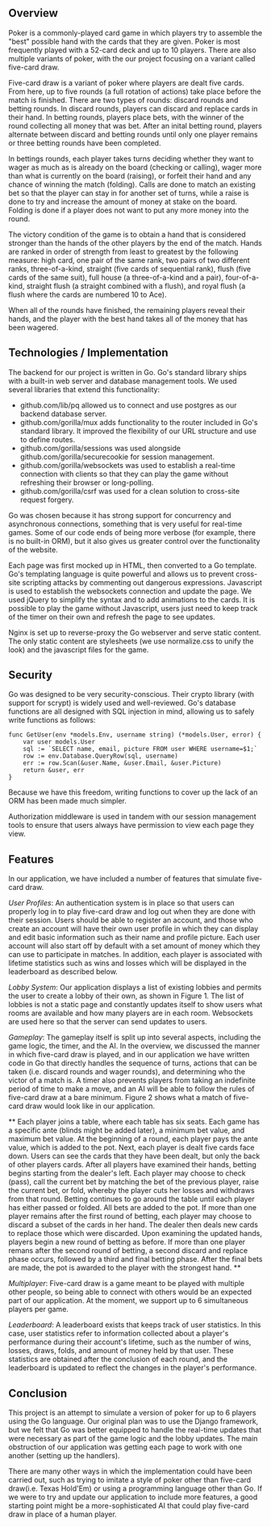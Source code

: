 ## Overview

Poker is a commonly-played card game in which players try to assemble the "best" possible hand with the cards that they are given. Poker is most frequently played with a 52-card deck and up to 10 players. There are also multiple variants of poker, with the our project focusing on a variant called five-card draw.

Five-card draw is a variant of poker where players are dealt five cards. From here, up to five rounds (a full rotation of actions) take place before the match is finished. There are two types of rounds: discard rounds and betting rounds. In discard rounds, players can discard and replace cards in their hand. In betting rounds, players place bets, with the winner of the round collecting all money that was bet. After an inital betting round, players alternate between discard and betting rounds until only one player remains or three betting rounds have been completed.

In bettings rounds, each player takes turns deciding whether they want to wager as much as is already on the board (checking or calling), wager more than what is currently on the board (raising), or forfeit their hand and any chance of winning the match (folding). Calls are done to match an existing bet so that the player can stay in for another set of turns, while a raise is done to try and increase the amount of money at stake on the board. Folding is done if a player does not want to put any more money into the round.

The victory condition of the game is to obtain a hand that is considered stronger than the hands of the other players by the end of the match. Hands are ranked in order of strength from least to greatest by the following measure: high card, one pair of the same rank, two pairs of two different ranks, three-of-a-kind, straight (five cards of sequential rank), flush (five cards of the same suit), full house (a three-of-a-kind and a pair), four-of-a-kind, straight flush (a straight combined with a flush), and royal flush (a flush where the cards are numbered 10 to Ace).

When all of the rounds have finished, the remaining players reveal their hands, and the player with the best hand takes all of the money that has been wagered.


## Technologies / Implementation

The backend for our project is written in Go. Go's standard library ships with a built-in web server and database management tools. We used several libraries that extend this functionality:

* github.com/lib/pq allowed us to connect and use postgres as our backend database server.
* github.com/gorilla/mux adds functionality to the router included in Go's standard library. It improved the flexibility of our URL structure and use to define routes.
* github.com/gorilla/sessions was used alongside github.com/gorilla/securecookie for session management.
* github.com/gorilla/websockets was used to establish a real-time connection with clients so that they can play the game without refreshing their browser or long-polling.
* github.com/gorilla/csrf was used for a clean solution to cross-site request forgery.

Go was chosen because it has strong support for concurrency and asynchronous connections, something that is very useful for real-time games. Some of our code ends of being more verbose (for example, there is no built-in ORM), but it also gives us greater control over the functionality of the website.

Each page was first mocked up in HTML, then converted to a Go template. Go's templating language is quite powerful and allows us to prevent cross-site scripting attacks by commenting out dangerous expressions. Javascript is used to establish the websockets connection and update the page. We used jQuery to simplify the syntax and to add animations to the cards. It is possible to play the game without Javascript, users just need to keep track of the timer on their own and refresh the page to see updates. 

Nginx is set up to reverse-proxy the Go webserver and serve static content. The only static content are stylesheets (we use normalize.css to unify the look) and the javascript files for the game.


## Security

Go was designed to be very security-conscious. Their crypto library (with support for scrypt) is widely used and well-reviewed. Go's database functions are all designed with SQL injection in mind, allowing us to safely write functions as follows:

	func GetUser(env *models.Env, username string) (*models.User, error) {
		var user models.User
		sql := `SELECT name, email, picture FROM user WHERE username=$1;`
		row := env.Database.QueryRow(sql, username)
		err := row.Scan(&user.Name, &user.Email, &user.Picture)
		return &user, err
	}

Because we have this freedom, writing functions to cover up the lack of an ORM has been made much simpler.

Authorization middleware is used in tandem with our session management tools to ensure that users always have permission to view each page they view.


## Features

In our application, we have included a number of features that simulate five-card draw.

*User Profiles*: An authentication system is in place so that users can properly log in to play five-card draw and log out when they are done with their session. Users should be able to register an account, and those who create an account will have their own user profile in which they can display and edit basic information such as their name and profile picture. Each user account will also start off by default with a set amount of money which they can use to participate in matches. In addition, each player is associated with lifetime statistics such as wins and losses which will be displayed in the leaderboard as described below.

*Lobby System*: Our application displays a list of existing lobbies and permits the user to create a lobby of their own, as shown in Figure 1. The list of lobbies is not a static page and constantly updates itself to show users what rooms are available and how many players are in each room. Websockets are used here so that the server can send updates to users.

*Gameplay*: The gameplay itself is split up into several aspects, including the game logic, the timer, and the AI. In the overview, we discussed the manner in which five-card draw is played, and in our application we have written code in Go that directly handles the sequence of turns, actions that can be taken (i.e. discard rounds and wager rounds), and determining who the victor of a match is. A timer also prevents players from taking an indefinite period of time to make a move, and an AI will be able to follow the rules of five-card draw at a bare minimum. Figure 2 shows what a match of five-card draw would look like in our application.

**
Each player joins a table, where each table has six seats.
Each game has a specific ante (blinds might be added later), a minimum bet value, and maximum bet value. 
At the beginning of a round, each player pays the ante value, which is added to the pot. Next, each player is dealt five cards face down. Users can see the cards that they have been dealt, but only the back of other players cards.
After all players have examined their hands, betting begins starting from the dealer's left. 
Each player may choose to check (pass), call the current bet by matching the bet of the previous player, raise the current bet, or fold, whereby the player cuts her losses and withdraws from that round.
Betting continues to go around the table until each player has either passed or folded. All bets are added to the pot.
If more than one player remains after the first round of betting, each player may choose to discard a subset of the cards in her hand.
The dealer then deals new cards to replace those which were discarded. Upon examining the updated hands, players begin a new round of betting as before.
If more than one player remans after the second round of betting, a second discard and replace phase occurs, followed by a third and final betting phase.
After the final bets are made, the pot is awarded to the player with the strongest hand.
**

*Multiplayer*: Five-card draw is a game meant to be played with multiple other people, so being able to connect with others would be an expected part of our application. At the moment, we support up to 6 simultaneous players per game.

*Leaderboard*: A leaderboard exists that keeps track of user statistics. In this case, user statistics refer to information collected about a player's performance during their account's lifetime, such as the number of wins, losses, draws, folds, and amount of money held by that user. These statistics are obtained after the conclusion of each round, and the leaderboard is updated to reflect the changes in the player's performance.


## Conclusion

This project is an attempt to simulate a version of poker for up to 6 players using the Go language. Our original plan was to use the Django framework, but we felt that Go was better equipped to handle the real-time updates that were necessary as part of the game logic and the lobby updates. The main obstruction of our application was getting each page to work with one another (setting up the handlers).

There are many other ways in which the implementation could have been carried out, such as trying to imitate a style of poker other than five-card draw(i.e. Texas Hold'Em) or using a programming language other than Go. If we were to try and update our application to include more features, a good starting point might be a more-sophisticated AI that could play five-card draw in place of a human player.
